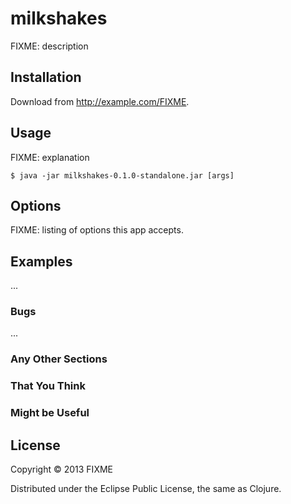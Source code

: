 # milkshakes

FIXME: description

## Installation

Download from http://example.com/FIXME.

## Usage

FIXME: explanation

    $ java -jar milkshakes-0.1.0-standalone.jar [args]

## Options

FIXME: listing of options this app accepts.

## Examples

...

### Bugs

...

### Any Other Sections
### That You Think
### Might be Useful

## License

Copyright © 2013 FIXME

Distributed under the Eclipse Public License, the same as Clojure.
